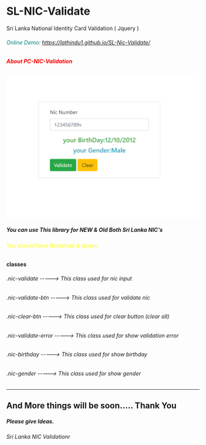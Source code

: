# SL-NIC-Validate
Sri Lanka National Identity Card Validation ( Jquery )

<h6 style="color:teal">Online Demo: <a href="https://lathindu1.github.io/SL-Nic-Validate/"> https://lathindu1.github.io/SL-Nic-Validate/ </a> </h6>

<h5 style="color:red"0>About PC-NIC-Validation</h5>

![Alt text](dist/img/demo-1.png?raw=true "Title")

<h5>You can use This library for    NEW  &  Old  Both Sri Lanka NIC's</h5>

<h6 style="color:yellow;">You should have Bootstrap & jquery </h6>

<h4>classes</h4>

<h6>.nic-validate        -----> This class used for nic input</h6>
<h6>.nic-validate-btn    -----> This class used for validate nic</h6>
<h6>.nic-clear-btn       -----> This class used for clear button (clear all)</h6>
<h6>.nic-validate-error  -----> This class used for show validation error</h6>
<h6>.nic-birthday        -----> This class used for show birthday</h6>
<h6>.nic-gender          -----> This class used for show gender</h6>
<hr />

<h2>And More things will be soon..... Thank You</h2>
<h5>Please give Ideas.</h5> 
<h6>Sri Lanka NIC Validationr</h6>